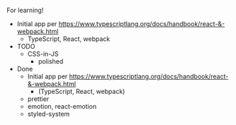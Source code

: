 For learning!

* Initial app per https://www.typescriptlang.org/docs/handbook/react-&-webpack.html
  * TypeScript, React, webpack
* TODO
  * CSS-in-JS
    * polished
* Done
  * Initial app per https://www.typescriptlang.org/docs/handbook/react-&-webpack.html
    * (TypeScript, React, webpack)
  * prettier
  * emotion, react-emotion
  * styled-system